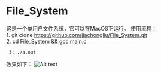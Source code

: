 # File_System

这是一个单用户文件系统，它可以在MacOS下运行。
使用流程：   
     1. git  clone https://github.com/jiachongliu/File_System.git   
     2. cd File_System && gcc main.c

     3. ./a.out

效果如下：
![Alt text](https://github.com/jiachongliu/File_System/raw/master/image/File_System.jpg)
